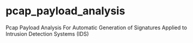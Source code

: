 # pcap_payload_analysis
Pcap Payload Analysis For Automatic Generation of Signatures Applied to Intrusion Detection Systems (IDS) 
